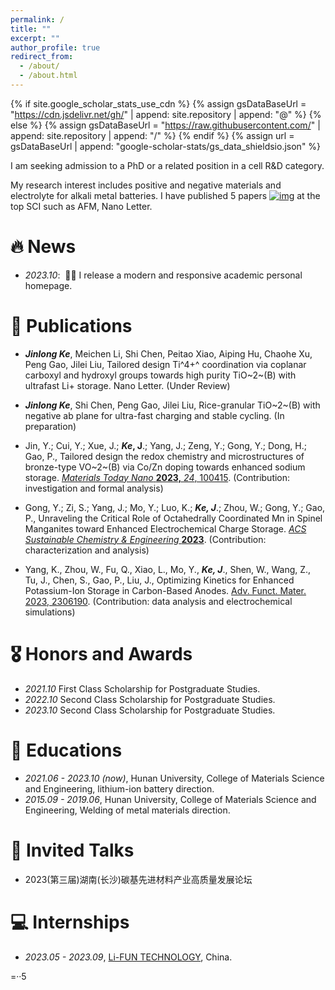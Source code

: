 ```yaml
---
permalink: /
title: ""
excerpt: ""
author_profile: true
redirect_from: 
  - /about/
  - /about.html
---
```


{% if site.google_scholar_stats_use_cdn %}
{% assign gsDataBaseUrl = "https://cdn.jsdelivr.net/gh/" | append: site.repository | append: "@" %}
{% else %}
{% assign gsDataBaseUrl = "https://raw.githubusercontent.com/" | append: site.repository | append: "/" %}
{% endif %}
{% assign url = gsDataBaseUrl | append: "google-scholar-stats/gs_data_shieldsio.json" %}

<span class='anchor' id='about-me'></span>

I am seeking admission to a PhD or a related position in a cell R&D category.

My research interest includes positive and negative materials and electrolyte for alkali metal batteries. I have published 5 papers [![img](https://img.shields.io/endpoint?logo=Google%20Scholar&url=https%3A%2F%2Fcdn.jsdelivr.net%2Fgh%2FRayeRen%2Frayeren.github.io@google-scholar-stats%2Fgs_data_shieldsio.json&labelColor=f6f6f6&color=9cf&style=flat&label=citations)](https://scholar.google.com/citations?user=4FA6C0AAAAAJ) at the top SCI such as AFM, Nano Letter.


# 🔥 News
- *2023.10*: &nbsp;🎉🎉  I release a modern and responsive academic personal homepage. 

  

# 📝 Publications 

- ***Jinlong Ke***, Meichen Li, Shi Chen, Peitao Xiao, Aiping Hu, Chaohe Xu, Peng Gao, Jilei Liu, Tailored design Ti^4+^ coordination via coplanar carboxyl and hydroxyl groups towards high purity TiO~2~(B) with ultrafast Li+ storage. Nano Letter. (Under Review)
- ***Jinlong Ke***, Shi Chen, Peng Gao, Jilei Liu, Rice-granular TiO~2~(B) with negative ab plane for ultra-fast charging and stable cycling. (In preparation)
- Jin, Y.; Cui, Y.; Xue, J.; ***Ke*, J**.; Yang, J.; Zeng, Y.; Gong, Y.; Dong, H.; Gao, P., Tailored design the redox chemistry and microstructures of bronze-type VO~2~(B) via Co/Zn doping towards enhanced sodium storage. [*Materials Today Nano* **2023,** *24*, 100415](https://www.sciencedirect.com/science/article/abs/pii/S2588842023001141). (Contribution: investigation and formal analysis)

- Gong, Y.; Zi, S.; Yang, J.; Mo, Y.; Luo, K.; ***Ke, J***.; Zhou, W.; Gong, Y.; Gao, P., Unraveling the Critical Role of Octahedrally Coordinated Mn in Spinel Manganites toward Enhanced Electrochemical Charge Storage. [*ACS Sustainable Chemistry & Engineering* **2023**](https://pubs.acs.org/doi/abs/10.1021/acssuschemeng.3c04660). (Contribution: characterization and analysis)

- Yang, K., Zhou, W., Fu, Q., Xiao, L., Mo, Y., ***Ke, J***., Shen, W., Wang, Z., Tu, J., Chen, S., Gao, P., Liu, J., Optimizing Kinetics for Enhanced Potassium-Ion Storage in Carbon-Based Anodes.  [Adv. Funct. Mater. 2023, 2306190](https://onlinelibrary.wiley.com/doi/abs/10.1002/adfm.202306190). (Contribution: data analysis and electrochemical simulations)


# 🎖 Honors and Awards
- *2021.10* First Class Scholarship for Postgraduate Studies. 
- *2022.10* Second Class Scholarship for Postgraduate Studies. 
- *2023.10* Second Class Scholarship for Postgraduate Studies. 

# 📖 Educations
- *2021.06 - 2023.10 (now)*, Hunan University, College of Materials Science and Engineering, lithium-ion battery direction. 
- *2015.09 - 2019.06*, Hunan University, College of Materials Science and Engineering, Welding of metal materials direction. 

# 💬 Invited Talks

- 2023(第三届)湖南(长沙)碳基先进材料产业高质量发展论坛

# 💻 Internships
- *2023.05 - 2023.09*, [Li-FUN TECHNOLOGY](http://lifuntech.com/), China.

=··5